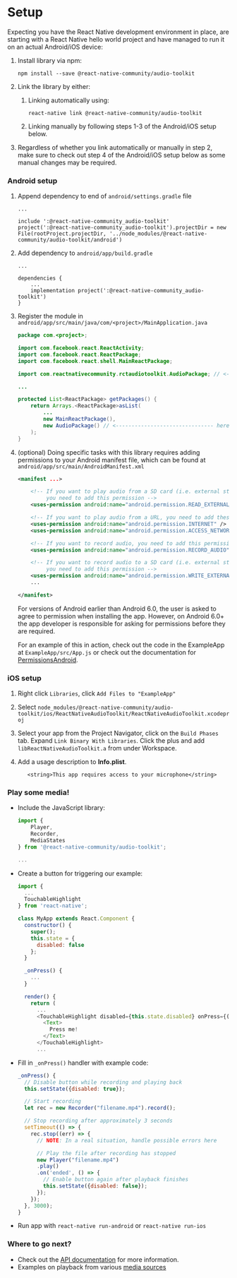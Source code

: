 Setup
=====

Expecting you have the React Native development environment in place, are
starting with a React Native hello world project and have managed to run it on
an actual Android/iOS device:

1. Install library via npm:
    ```
    npm install --save @react-native-community/audio-toolkit
    ```

2. Link the library by either:
    1. Linking automatically using:
        ```
        react-native link @react-native-community/audio-toolkit
        ```
    2. Linking manually by following steps 1-3 of the Android/iOS setup below.

3. Regardless of whether you link automatically or manually in step 2, make
    sure to check out step 4 of the Android/iOS setup below as some manual
    changes may be required.

### Android setup

1. Append dependency to end of `android/settings.gradle` file

    ```
    ...

    include ':@react-native-community_audio-toolkit'
    project(':@react-native-community_audio-toolkit').projectDir = new File(rootProject.projectDir, '../node_modules/@react-native-community/audio-toolkit/android')
    ```

2. Add dependency to `android/app/build.gradle`

    ```
    ...

    dependencies {
        ...
        implementation project(':@react-native-community_audio-toolkit')
    }
    ```

3. Register the module in `android/app/src/main/java/com/<project>/MainApplication.java`

    ```java
    package com.<project>;

    import com.facebook.react.ReactActivity;
    import com.facebook.react.ReactPackage;
    import com.facebook.react.shell.MainReactPackage;

    import com.reactnativecommunity.rctaudiotoolkit.AudioPackage; // <-------- here

    ...

    protected List<ReactPackage> getPackages() {
        return Arrays.<ReactPackage>asList(
            ...
            new MainReactPackage(),
            new AudioPackage() // <------------------------------- here
        );
    }
    ```

4. (optional) Doing specific tasks with this library requires adding permissions to your
    Android manifest file, which can be found at `android/app/src/main/AndroidManifest.xml`

    ```xml
    <manifest ...>

        <!-- If you want to play audio from a SD card (i.e. external storage),
             you need to add this permission -->
        <uses-permission android:name="android.permission.READ_EXTERNAL_STORAGE" />

        <!-- If you want to play audio from a URL, you need to add these permissions -->
        <uses-permission android:name="android.permission.INTERNET" />
        <uses-permission android:name="android.permission.ACCESS_NETWORK_STATE" />

        <!-- If you want to record audio, you need to add this permission -->
        <uses-permission android:name="android.permission.RECORD_AUDIO" />

        <!-- If you want to record audio to a SD card (i.e. external storage),
             you need to add this permission -->
        <uses-permission android:name="android.permission.WRITE_EXTERNAL_STORAGE" />
        ...

    </manifest>
    ```

    For versions of Android earlier than Android 6.0, the user is asked to agree to permission
    when installing the app. However, on Android 6.0+ the app developer is responsible for
    asking for permissions before they are required.
    
    For an example of this in action, check out the code in the ExampleApp at
    `ExampleApp/src/App.js` or check out the documentation for
    [PermissionsAndroid](https://facebook.github.io/react-native/docs/permissionsandroid).

### iOS setup

1. Right click `Libraries`, click `Add Files to "ExampleApp"`

2. Select `node_modules/@react-native-community/audio-toolkit/ios/ReactNativeAudioToolkit/ReactNativeAudioToolkit.xcodeproj`

3. Select your app from the Project Navigator, click on the `Build Phases` tab.
    Expand `Link Binary With Libraries`. Click the plus and add
    `libReactNativeAudioToolkit.a` from under Workspace.
    
4. Add a usage description to **Info.plist**.
    ```<key>Privacy - Microphone Usage Description</key>
       <string>This app requires access to your microphone</string>
    ```

### Play some media!

* Include the JavaScript library:

    ```js
    import {
        Player,
        Recorder,
        MediaStates
    } from '@react-native-community/audio-toolkit';

    ...
    ```

* Create a button for triggering our example:

    ```js
    import {
      ...
      TouchableHighlight
    } from 'react-native';

    class MyApp extends React.Component {
      constructor() {
        super();
        this.state = {
          disabled: false
        };
      }

      _onPress() {
        ...
      }

      render() {
        return (
          ...
          <TouchableHighlight disabled={this.state.disabled} onPress={() => this._onPress()}>
            <Text>
              Press me!
            </Text>
          </TouchableHighlight>
          ...
    ```

* Fill in `_onPress()` handler with example code:

    ```js
    _onPress() {
      // Disable button while recording and playing back
      this.setState({disabled: true});

      // Start recording
      let rec = new Recorder("filename.mp4").record();

      // Stop recording after approximately 3 seconds
      setTimeout(() => {
        rec.stop((err) => {
          // NOTE: In a real situation, handle possible errors here

          // Play the file after recording has stopped
          new Player("filename.mp4")
          .play()
          .on('ended', () => {
            // Enable button again after playback finishes
            this.setState({disabled: false});
          });
        });
      }, 3000);
    }
    ```

* Run app with `react-native run-android` or `react-native run-ios`

### Where to go next?

- Check out the [API documentation](/docs/API.md) for more information.
- Examples on playback from various [media sources](/docs/SOURCES.md)
